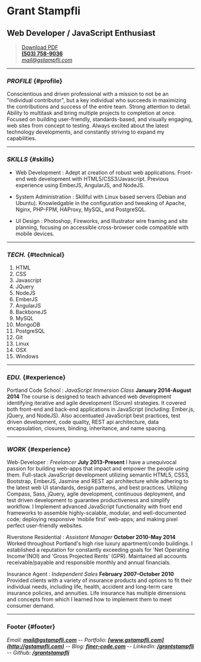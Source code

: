 # Grant Stampfli
## Web Developer / JavaScript Enthusiast

> [Download PDF](resume.pdf)  
> __[(503) 758-9036](tel:+15037589036)__  
> *[mail@gstampfli.com](mailto:mail@gstampfli.com)*

------

### _PROFILE_ {#profile}

Conscientious and driven professional with a mission to not be an "individual contributor", but a key individual who succeeds in maximizing the contributions and success of the entire team. Strong attention to detail. Ability to multitask and bring multiple projects to completion at once. Focused on building user-friendly, standards-based, and visually engaging, web sites from concept to testing. Always excited about the latest technology developments, and constantly striving to expand my capabilities.

------

### _SKILLS_ {#skills}

* Web Development
  : Adept at creation of robust web applications. Front-end web development with HTML5/CSS3/Javascript. Previous experience using EmberJS, AngularJS, and NodeJS. 
  
* System Administration
  : Skillful with Linux based servers (Debian and Ubuntu). Knowledgable in the configuration and tweaking of Apache, Nginx, PHP-FPM, HAProxy, MySQL, and PostgreSQL.  
    
* UI Design
  : Photoshop, Fireworks, and Illustrator wire framing and site planning, focusing on accessible cross-browser code compatible with mobile devices.  
  
-------

### _TECH._ {#technical}

1. HTML
2. CSS
3. Javascript
4. JQuery
5. NodeJS
6. EmberJS
7. AngularJS
8. BackboneJS
9. MySQL
10. MongoDB
11. PostgreSQL
12. Git
13. Linux
14. OSX
15. Windows

------

### _EDU._ {#experience}

Portland Code School
: *JavaScript Immersion Class*
  __January 2014-August 2014__
The course is designed to teach advanced web development identifying iterative and agile development (Scrum) strategies. It covered both front-end and back-end applications in JavaScript (including: Ember.js, jQuery, and NodeJS). Also accentuated JavaScript best practices, test driven development, code quality, REST api architecture, data encapsulation, closures, binding, inheritance, and name spacing.

------

### _WORK_ {#experience}

Web-Developer
: *Freelancer*
  __July 2013-Present__
  I have a unequivocal passion for building web-apps that impact and empower the people using them. Full-stack JavaScript development utilizing semantic HTML5, CSS3, Bootstrap, EmberJS, Jasmine and REST api architecture while adhering to the latest web UI standards, design patterns, and best practices. Utilizing Compass, Sass, jQuery, agile development, continuous deployment, and test driven development to guarantee productiveness and simplify workflow. I Implement advanced JavaScript functionality with front end frameworks to assemble highly-scalable, modular, and well-documented code; deploying responsive ‘mobile first’ web-apps; and making pixel perfect user-friendly websites.
  
Riverstone Residential
: *Assistant Manager*
  __October 2010-May 2014__
  Worked throughout Portland's high rise luxury apartment/condo buildings. I established a reputation for constantly exceeding goals for 'Net Operating Income'(NOI) and 'Gross Projected Rents' (GPR). Maintained all accounts receivable/payable and responsible monthly and annual financials.

Insurance Agent
: *Independent Sales*
  __February 2007–October 2010__
  Provided clients with a variety of insurance products and options to fit their individual needs, including life, health, accident and long-term care insurance policies, and annuities. Life insurance has multiple dimensions and concepts from which I learned how to implement them to meet consumer demand.
  
------

### Footer {#footer}

*Email:* __*[mail@gstampfli.com](mailto:mail@gstampfli.com)*__ -- *Portfolio:* __*[www.gstampfli.com](http://gstampfli.com)*__  -- *Blog:* __*[finer-code.com](http://finer-code.com)*__ -- *LinkedIn:* __*[/grantstampfli](https://www.linkedin.com/in/grantstampfli)*__ -- *Github:* __*[/grantstampfli](https://www.github.com/grantstampfli)*__ 